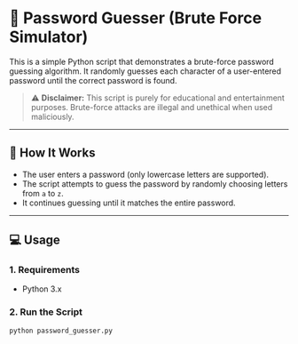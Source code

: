 # 🔐 Password Guesser (Brute Force Simulator)

This is a simple Python script that demonstrates a brute-force password guessing algorithm. It randomly guesses each character of a user-entered password until the correct password is found.

> ⚠️ **Disclaimer:** This script is purely for educational and entertainment purposes. Brute-force attacks are illegal and unethical when used maliciously.

---

## 🧠 How It Works

- The user enters a password (only lowercase letters are supported).
- The script attempts to guess the password by randomly choosing letters from `a` to `z`.
- It continues guessing until it matches the entire password.

---

## 💻 Usage

### 1. Requirements
- Python 3.x

### 2. Run the Script

```bash
python password_guesser.py
